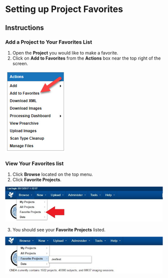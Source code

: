 # Setting up Project Favorites

## **Instructions**
### **Add a Project to Your Favorites List**

1. Open the **Project** you would like to make a favorite.
2. Click on **Add to Favorites** from the **Actions** box near the top right of the screen.

![action box add to favorites](images/SetupFavorites1.jpg)

### **View Your Favorites list**
1. Click **Browse** located on the top menu.
2. Click **Favorite Projects**.

![browse drop down](images/SetupFavorites2.jpg)

3. You should see your **Favorite Projects** listed.

![favorite projects](images/SetupFavorites3.jpg)

